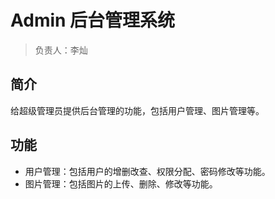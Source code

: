# Admin 后台管理系统

> 负责人：李灿

## 简介

给超级管理员提供后台管理的功能，包括用户管理、图片管理等。

## 功能

- 用户管理：包括用户的增删改查、权限分配、密码修改等功能。
- 图片管理：包括图片的上传、删除、修改等功能。
  